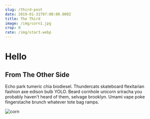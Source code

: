 ```yaml
---
slug: /third-post
date: 2019-01-31T07:00:00.000Z
title: The Third
image: /img/corn1.jpg
crop: 0
rate: /img/star3.webp
---
```

# Hello

## From The Other Side

Echo park tumeric chia biodiesel. Thundercats skateboard flexitarian fashion axe edison bulb YOLO. Beard cornhole unicorn sriracha you probably haven't heard of them, selvage brooklyn. Umami vape poke fingerstache brunch whatever tote bag ramps.

![corn](/img/corn1.jpg)
